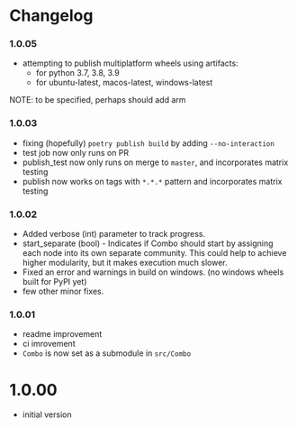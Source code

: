 Changelog
=========

### 1.0.05
- attempting to publish multiplatform wheels using artifacts:
    - for python 3.7, 3.8, 3.9
    - for ubuntu-latest, macos-latest, windows-latest

NOTE: to be specified, perhaps should add arm

### 1.0.03
- fixing (hopefully) `poetry publish build` by adding `--no-interaction`
- test job now only runs on PR
- publish_test now only runs on merge to `master`, and incorporates matrix testing
- publish now works on tags with `*.*.*` pattern and incorporates matrix testing
### 1.0.02

- Added verbose (int) parameter to track progress.
- start_separate (bool) - Indicates if Combo should start by assigning each node into its own separate community. This could help to achieve higher modularity, but it makes execution much slower.
- Fixed an error and warnings in build on windows. (no windows wheels built for PyPI yet)
- few other minor fixes.


### 1.0.01

- readme improvement
- ci imrovement
- `Combo` is now set as a submodule in `src/Combo`


# 1.0.00

- initial version
